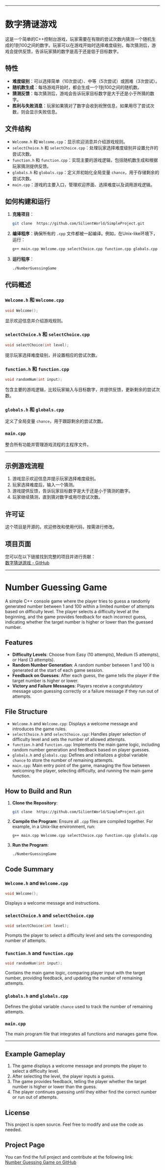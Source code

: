 
---

# 数字猜谜游戏

这是一个简单的C++控制台游戏，玩家需要在有限的尝试次数内猜测一个随机生成的1到100之间的数字。玩家可以在游戏开始时选择难度级别，每次猜测后，游戏会提供反馈，告诉玩家猜的数字是高于还是低于目标数字。

## 特性

- **难度级别**：可以选择简单（10次尝试）、中等（5次尝试）或困难（3次尝试）。
- **随机数生成**：每场游戏开始时，都会生成一个1到100之间的随机数。
- **猜测反馈**：每次猜测后，游戏会告诉玩家目标数字是大于还是小于所猜的数字。
- **胜利与失败消息**：玩家如果猜对了数字会收到祝贺信息，如果用尽了尝试次数，则会显示失败信息。

## 文件结构

- `Welcome.h` 和 `Welcome.cpp`：显示欢迎消息并介绍游戏规则。
- `selectChoice.h` 和 `selectChoice.cpp`：处理玩家选择难度级别并设置允许的尝试次数。
- `function.h` 和 `function.cpp`：实现主要的游戏逻辑，包括随机数生成和根据玩家猜测提供反馈。
- `globals.h` 和 `globals.cpp`：定义并初始化全局变量 `chance`，用于存储剩余的尝试次数。
- `main.cpp`：游戏的主要入口，管理欢迎界面、选择难度以及调用游戏逻辑。

## 如何构建和运行

1. **克隆项目**： 
    ```bash
    git clone  https://github.com/SilientWorld/SimpleProject.git
    ```

2. **编译程序**：确保所有的 `.cpp` 文件都被一起编译。例如，在Unix-like环境下，运行：
    ```bash
    g++ main.cpp Welcome.cpp selectChoice.cpp function.cpp globals.cpp -o NumberGuessingGame
    ```

3. **运行程序**：
    ```bash
    ./NumberGuessingGame
    ```

## 代码概述

### `Welcome.h` 和 `Welcome.cpp`

```cpp
void Welcome();
```
显示欢迎信息并介绍游戏规则。

### `selectChoice.h` 和 `selectChoice.cpp`

```cpp
void selectChoice(int level);
```
提示玩家选择难度级别，并设置相应的尝试次数。

### `function.h` 和 `function.cpp`

```cpp
void randomNum(int input);
```
包含主要的游戏逻辑，比较玩家输入与目标数字，并提供反馈，更新剩余的尝试次数。

### `globals.h` 和 `globals.cpp`

定义了全局变量 `chance`，用于跟踪剩余的尝试次数。

### `main.cpp`

整合所有功能并管理游戏流程的主程序文件。

---

## 示例游戏流程

1. 游戏显示欢迎信息并提示玩家选择难度级别。
2. 玩家选择难度后，输入一个猜测。
3. 游戏提供反馈，告诉玩家目标数字是大于还是小于猜测的数字。
4. 玩家继续猜测，直到猜对数字或用尽尝试次数。

## 许可证

这个项目是开源的。欢迎修改和使用代码，按需进行修改。


## 项目页面

您可以在以下链接找到完整的项目并进行贡献：  
[数字猜谜游戏 - GitHub](https://github.com/SilientWorld/SimpleProject)

---


# Number Guessing Game

A simple C++ console game where the player tries to guess a randomly generated number between 1 and 100 within a limited number of attempts based on difficulty level. The player selects a difficulty level at the beginning, and the game provides feedback for each incorrect guess, indicating whether the target number is higher or lower than the guessed number.

## Features

- **Difficulty Levels**: Choose from Easy (10 attempts), Medium (5 attempts), or Hard (3 attempts).
- **Random Number Generation**: A random number between 1 and 100 is generated at the start of each game session.
- **Feedback on Guesses**: After each guess, the game tells the player if the target number is higher or lower.
- **Victory and Failure Messages**: Players receive a congratulatory message upon guessing correctly or a failure message if they run out of attempts.

## File Structure

- `Welcome.h` and `Welcome.cpp`: Displays a welcome message and introduces the game rules.
- `selectChoice.h` and `selectChoice.cpp`: Handles player selection of difficulty level and sets the number of allowed attempts.
- `function.h` and `function.cpp`: Implements the main game logic, including random number generation and feedback based on player guesses.
- `globals.h` and `globals.cpp`: Defines and initializes a global variable `chance` to store the number of remaining attempts.
- `main.cpp`: Main entry point of the game, managing the flow between welcoming the player, selecting difficulty, and running the main game function.

## How to Build and Run

1. **Clone the Repository**: 
    ```bash
    git clone  https://github.com/SilientWorld/SimpleProject.git
    ```

2. **Compile the Program**: Ensure all `.cpp` files are compiled together. For example, in a Unix-like environment, run:
    ```bash
    g++ main.cpp Welcome.cpp selectChoice.cpp function.cpp globals.cpp -o NumberGuessingGame
    ```

3. **Run the Program**:
    ```bash
    ./NumberGuessingGame
    ```

## Code Summary

### `Welcome.h` and `Welcome.cpp`

```cpp
void Welcome();
```
Displays a welcome message and instructions.

### `selectChoice.h` and `selectChoice.cpp`

```cpp
void selectChoice(int level);
```
Prompts the player to select a difficulty level and sets the corresponding number of attempts.

### `function.h` and `function.cpp`

```cpp
void randomNum(int input);
```
Contains the main game logic, comparing player input with the target number, providing feedback, and updating the number of remaining attempts.

### `globals.h` and `globals.cpp`

Defines the global variable `chance` used to track the number of remaining attempts.

### `main.cpp`

The main program file that integrates all functions and manages game flow.

---

## Example Gameplay

1. The game displays a welcome message and prompts the player to select a difficulty level.
2. After selecting the level, the player inputs a guess.
3. The game provides feedback, telling the player whether the target number is higher or lower than the guess.
4. The player continues guessing until they either find the correct number or run out of attempts.

## License

This project is open source. Feel free to modify and use the code as needed.

## Project Page

You can find the full project and contribute at the following link:  
[Number Guessing Game on GitHub](https://github.com/SilientWorld/SimpleProject)

